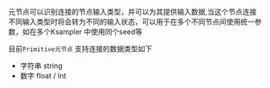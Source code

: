 元节点可以识别连接的节点输入类型，并可以为其提供输入数据,当这个节点连接不同输入类型时将会转为不同的输入状态，可以用于在多个不同节点间使用统一参数，如在多个Ksampler 中使用同个seed等

目前```Primitive元节点``` 支持连接的数据类型如下

- 字符串 string
- 数字 float / Int
